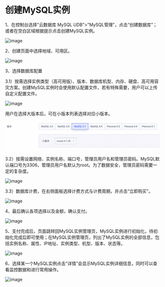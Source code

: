 # 创建MySQL实例

1、在控制台选择"云数据库 MySQL UDB"\>"MySQL管理"，点击“创建数据库”；或者在空白区域根据提示点击创建MySQL实例。

![image](/images/mysql-v4-001.png)

2、创建页面中选择地域、可用区。

![image](/images/mysql-v4-002.png)

3、选择数据库配置

3.1）按需选择实例类型（高可用版）、版本、数据库机型、内存、硬盘、高可用容灾方案。创建MySQL实例时会使用默认配置文件，若有特殊需要，用户可以上传自定义配置文件。

![image](/images/create0701.png)

用户在选择大版本后，可在小版本列表选择对应小版本。

![image](/images/小版本.png)

3.2）按需设置网络、实例名称、端口号，管理员用户名和管理员密码。MySQL默认端口号为3306，管理员用户名默认为root。为了数据安全，管理员密码需要一定的复杂度。

![image](/images/create01.png)

3.3）数据库计费，在右侧面板选择计费方式与计费周期，并点击“立即购买”。

![image](/images/create02.png)

4、最后确认各项选择以及金额，确认支付。

![image](/images/mysql-v4-006.png)

5、支付完成后，页面跳转回MySQL实例管理页，MySQL实例进行初始化，待初始化完成后即可使用；在MySQL实例管理页，列出了MySQL实例的全部信息，包括实例名称、属性、IP地址、实例类型、机型、版本、状态等。

![image](/images/mysql-v4-007.png)

6、选择某一个MySQL实例点击“详情”会显示MySQL实例详细信息，同时可以查看监控数据和进行常用操作。

![image](/images/mysql-v4-008.png)
